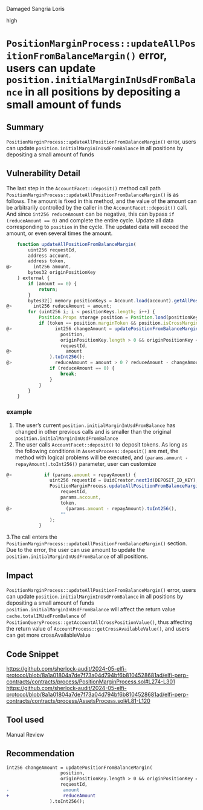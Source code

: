Damaged Sangria Loris

high

# `PositionMarginProcess::updateAllPositionFromBalanceMargin()` error, users can update `position.initialMarginInUsdFromBalance` in all positions by depositing a small amount of funds

## Summary
`PositionMarginProcess::updateAllPositionFromBalanceMargin()` error, users can update `position.initialMarginInUsdFromBalance` in all positions by depositing a small amount of funds
## Vulnerability Detail
The last step in the `AccountFacet::deposit()` method call path `PositionMarginProcess::updateAllPositionFromBalanceMargin()` is as follows. The amount is fixed in this method, and the value of the amount can be arbitrarily controlled by the caller in the `AccountFacet::deposit()` call. And since `int256 reduceAmount` can be negative, this can bypass `if (reduceAmount == 0)` and complete the entire cycle. Update all data corresponding to `position` in the cycle. The updated data will exceed the amount, or even several times the amount.
```js
    function updateAllPositionFromBalanceMargin(
        uint256 requestId,
        address account,
        address token,
@>        int256 amount,
        bytes32 originPositionKey
    ) external {
        if (amount == 0) {
            return;
        }
        bytes32[] memory positionKeys = Account.load(account).getAllPosition();
@>        int256 reduceAmount = amount;
        for (uint256 i; i < positionKeys.length; i++) {
            Position.Props storage position = Position.load(positionKeys[i]);
            if (token == position.marginToken && position.isCrossMargin) {
@>                int256 changeAmount = updatePositionFromBalanceMargin(
                    position,
                    originPositionKey.length > 0 && originPositionKey == position.key,
                    requestId,
@>                    amount
                ).toInt256();
@>                reduceAmount = amount > 0 ? reduceAmount - changeAmount : reduceAmount + changeAmount;
                if (reduceAmount == 0) {
                    break;
                }
            }
        }
    }
```
### example
1. The user’s current `position.initialMarginInUsdFromBalance` has changed in other previous calls and is smaller than the original `position.initialMarginInUsdFromBalance`
2. The user calls `AccountFacet::deposit()` to deposit tokens. As long as the following conditions in `AssetsProcess::deposit()` are met, the method with logical problems will be executed, and `(params.amount - repayAmount).toInt256()` parameter, user can customize
```js
@>            if (params.amount > repayAmount) {
                uint256 requestId = UuidCreator.nextId(DEPOSIT_ID_KEY);
                PositionMarginProcess.updateAllPositionFromBalanceMargin(
                    requestId,
                    params.account,
                    token,
@>                    (params.amount - repayAmount).toInt256(),
                    ""
                );
            }
```
3.The call enters the `PositionMarginProcess::updateAllPositionFromBalanceMargin()` section. Due to the error, the user can use amount to update the `position.initialMarginInUsdFromBalance` of all positions.


## Impact
`PositionMarginProcess::updateAllPositionFromBalanceMargin()` error, users can update `position.initialMarginInUsdFromBalance` in all positions by depositing a small amount of funds
`position.initialMarginInUsdFromBalance` will affect the return value `cache.totalIMUsdFromBalance` of `PositionQueryProcess::getAccountAllCrossPositionValue()`, thus affecting the return value of `AccountProcess::getCrossAvailableValue()`, and users can get more crossAvailableValue
## Code Snippet
https://github.com/sherlock-audit/2024-05-elfi-protocol/blob/8a1a01804a7de7f73a04d794bf6b8104528681ad/elfi-perp-contracts/contracts/process/PositionMarginProcess.sol#L274-L301
https://github.com/sherlock-audit/2024-05-elfi-protocol/blob/8a1a01804a7de7f73a04d794bf6b8104528681ad/elfi-perp-contracts/contracts/process/AssetsProcess.sol#L81-L120
## Tool used

Manual Review

## Recommendation
```diff
int256 changeAmount = updatePositionFromBalanceMargin(
                    position,
                    originPositionKey.length > 0 && originPositionKey == position.key,
                    requestId,
-                    amount
+                    reduceAmount
                ).toInt256();
```
